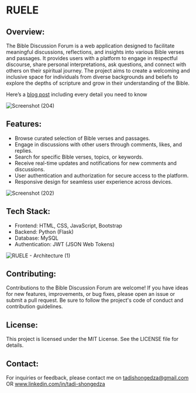 # RUELE
## Overview:
The Bible Discussion Forum is a web application designed to facilitate meaningful discussions, reflections, and insights into various Bible verses and passages. It provides users with a platform to engage in respectful discourse, share personal interpretations, ask questions, and connect with others on their spiritual journey. The project aims to create a welcoming and inclusive space for individuals from diverse backgrounds and beliefs to explore the depths of scripture and grow in their understanding of the Bible.

Here’s a [blog post](https://medium.com/@tadishongedza/building-a-bible-discussion-forum-a-journey-in-web-development-6b2a3b26c15a) including every detail you need to know

![Screenshot (204)](https://github.com/tadicodes/ruele/assets/121963464/9ca53a74-94d9-4bd0-b3a5-5fa00ba310f5)

## Features:
* Browse curated selection of Bible verses and passages.
* Engage in discussions with other users through comments, likes, and replies.
* Search for specific Bible verses, topics, or keywords.
* Receive real-time updates and notifications for new comments and discussions.
* User authentication and authorization for secure access to the platform.
* Responsive design for seamless user experience across devices.

![Screenshot (202)](https://github.com/tadicodes/ruele/assets/121963464/ff5b4e2c-c160-4794-843d-9f0b8ee7e9c3)

## Tech Stack:
* Frontend: HTML, CSS, JavaScript, Bootstrap
* Backend: Python (Flask)
* Database: MySQL
* Authentication: JWT (JSON Web Tokens)

![RUELE - Architecture (1)](https://github.com/tadicodes/ruele/assets/121963464/54a3de03-b70a-434e-a594-f412ef51cb43)

## Contributing:
Contributions to the Bible Discussion Forum are welcome! If you have ideas for new features, improvements, or bug fixes, please open an issue or submit a pull request. Be sure to follow the project's code of conduct and contribution guidelines.

## License:
This project is licensed under the MIT License. See the LICENSE file for details.


## Contact:
For inquiries or feedback, please contact me on tadishongedza@gmail.com OR www.linkedin.com/in/tadi-shongedza 
